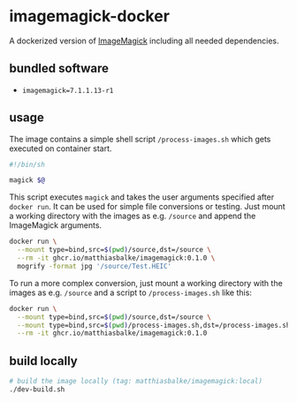 # imagemagick-docker

A dockerized version of [ImageMagick][imagemagick-url] including all needed dependencies.

## bundled software

 * `imagemagick=7.1.1.13-r1`

## usage

The image contains a simple shell script `/process-images.sh` which gets executed on container start. 

```sh
#!/bin/sh

magick $@
```
This script executes `magick` and takes the user arguments specified after `docker run`.
It can be used for simple file conversions or testing. Just mount a working directory with the images as e.g. `/source` and append the ImageMagick arguments.

```sh
docker run \
  --mount type=bind,src=$(pwd)/source,dst=/source \
  --rm -it ghcr.io/matthiasbalke/imagemagick:0.1.0 \
  mogrify -format jpg '/source/Test.HEIC'
```

To run a more complex conversion, just mount a working directory with the images as e.g. `/source` and a script to `/process-images.sh` like this:
```sh
docker run \
  --mount type=bind,src=$(pwd)/source,dst=/source \
  --mount type=bind,src=$(pwd)/process-images.sh,dst=/process-images.sh \
  --rm -it ghcr.io/matthiasbalke/imagemagick:0.1.0
```

## build locally
```sh
# build the image locally (tag: matthiasbalke/imagemagick:local)
./dev-build.sh
```

[imagemagick-url]: https://imagemagick.org/
